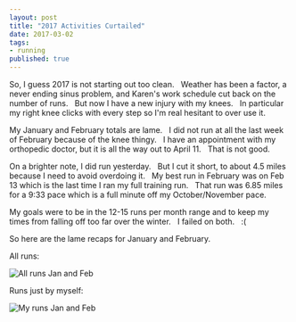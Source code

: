 ```yaml
--- 
layout: post  
title: "2017 Activities Curtailed" 
date: 2017-03-02 
tags:
- running 
published: true 
--- 
```

So, I guess 2017 is not starting out too clean. &nbsp;  Weather has been a factor, a never ending sinus problem, and Karen's work schedule cut back on the number of runs. &nbsp; But now I have a new injury with my knees. &nbsp; In particular my right knee clicks with every step so I'm real hesitant to over use it. 

My January and February totals are lame. &nbsp; I did not run at all the last week of February because of the knee thingy. &nbsp; I have an appointment with my orthopedic doctor, but it is all the way out to April 11. &nbsp;  That is not good. 

On a brighter note, I did run yesterday. &nbsp;  But I cut it short, to about 4.5 miles because I need to avoid overdoing it. &nbsp; My best run in February was on Feb 13 which is the last time I ran my full training run. &nbsp; That run was 6.85 miles for a 9:33 pace which is a full minute off my October/November pace. 

My goals were to be in the 12-15 runs per month range and to keep my times from falling off too far over the winter. &nbsp; I failed on both. &nbsp; :(

So here are the lame recaps for January and February. 

All runs:

![All runs Jan and Feb](https://cloud.githubusercontent.com/assets/19477681/23523419/aff6174c-ff3b-11e6-9197-a83db416afd9.jpg)

Runs just by myself:

![My runs Jan and Feb](https://cloud.githubusercontent.com/assets/19477681/23523273/15cd423a-ff3b-11e6-95f3-a23b7061d117.jpg)

